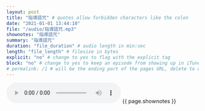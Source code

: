 ```yaml
---
layout: post
title: "指導語咒" # quotes allow forbidden characters like the colon
date: "2021-01-01 13:44:10"
file: "/audio/指導語咒.mp3"
shownotes: "指導語咒"
summary: "指導語咒"
duration: "file_duration" # audio length in min:sec
length: "file_length" # filesize in bytes
explicit: "no" # change to yes to flag with the explicit tag
block: "no" # change to yes to keep an episode from showing up in iTunes
# permalink: /1 # will be the ending part of the pages URL, delete to default to the title
---
```


<audio controls>
<source src="{{site.url}}{{site.baseurl}}{{ page.file }}" type="audio/x-mp3">
Your browser does not support the audio element.
</audio>
{{ page.shownotes }}
